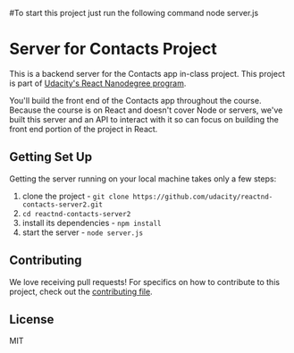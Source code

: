 #To start this project just run the following command 
node server.js

# Server for Contacts Project

This is a backend server for the Contacts app in-class project. This project is part of [Udacity's React Nanodegree program](https://www.udacity.com/course/react-nanodegree--nd019).

You'll build the front end of the Contacts app throughout the course. Because the course is on React and doesn't cover Node or servers, we've built this server and an API to interact with it so can focus on building the front end portion of the project in React.

## Getting Set Up

Getting the server running on your local machine takes only a few steps:

1. clone the project - `git clone https://github.com/udacity/reactnd-contacts-server2.git`
2. `cd reactnd-contacts-server2`
3. install its dependencies - `npm install`
4. start the server - `node server.js`

## Contributing

We love receiving pull requests! For specifics on how to contribute to this project, check out the [contributing file](CONTRIBUTING.md).

## License
MIT
